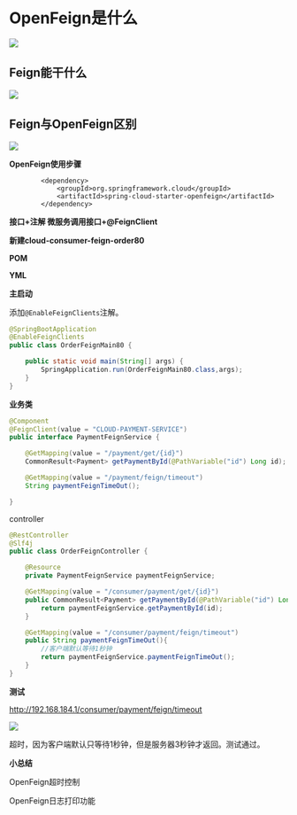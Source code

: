 # OpenFeign是什么

![](https://xinqianpingtaib2btest.oss-cn-shenzhen.aliyuncs.com/xinqianpingtaib2btest/blogimg/2020/微信截图_20200406214725.jpg)



## Feign能干什么

![](https://xinqianpingtaib2btest.oss-cn-shenzhen.aliyuncs.com/xinqianpingtaib2btest/blogimg/2020/微信截图_20200406215009.jpg)





## Feign与OpenFeign区别

![](https://xinqianpingtaib2btest.oss-cn-shenzhen.aliyuncs.com/xinqianpingtaib2btest/blogimg/2020/微信截图_20200406215619.jpg)



**OpenFeign使用步骤**

```xnl
        <dependency>
            <groupId>org.springframework.cloud</groupId>
            <artifactId>spring-cloud-starter-openfeign</artifactId>
        </dependency>
```

**接口+注解  微服务调用接口+@FeignClient**



**新建cloud-consumer-feign-order80**

**POM**

**YML**

**主启动**

添加`@EnableFeignClients`注解。

```java
@SpringBootApplication
@EnableFeignClients
public class OrderFeignMain80 {

    public static void main(String[] args) {
        SpringApplication.run(OrderFeignMain80.class,args);
    }
}
```

**业务类**

```java
@Component
@FeignClient(value = "CLOUD-PAYMENT-SERVICE")
public interface PaymentFeignService {

    @GetMapping(value = "/payment/get/{id}")
    CommonResult<Payment> getPaymentById(@PathVariable("id") Long id);

    @GetMapping(value = "/payment/feign/timeout")
    String paymentFeignTimeOut();

}

```

controller

```java
@RestController
@Slf4j
public class OrderFeignController {

    @Resource
    private PaymentFeignService paymentFeignService;

    @GetMapping(value = "/consumer/payment/get/{id}")
    public CommonResult<Payment> getPaymentById(@PathVariable("id") Long id){
        return paymentFeignService.getPaymentById(id);
    }

    @GetMapping(value = "/consumer/payment/feign/timeout")
    public String paymentFeignTimeOut(){
        //客户端默认等待1秒钟
        return paymentFeignService.paymentFeignTimeOut();
    }
}

```



**测试**

http://192.168.184.1/consumer/payment/feign/timeout

![](https://xinqianpingtaib2btest.oss-cn-shenzhen.aliyuncs.com/xinqianpingtaib2btest/blogimg/2020/微信截图_20200406235949.jpg)

超时，因为客户端默认只等待1秒钟，但是服务器3秒钟才返回。测试通过。





**小总结**



OpenFeign超时控制





OpenFeign日志打印功能


